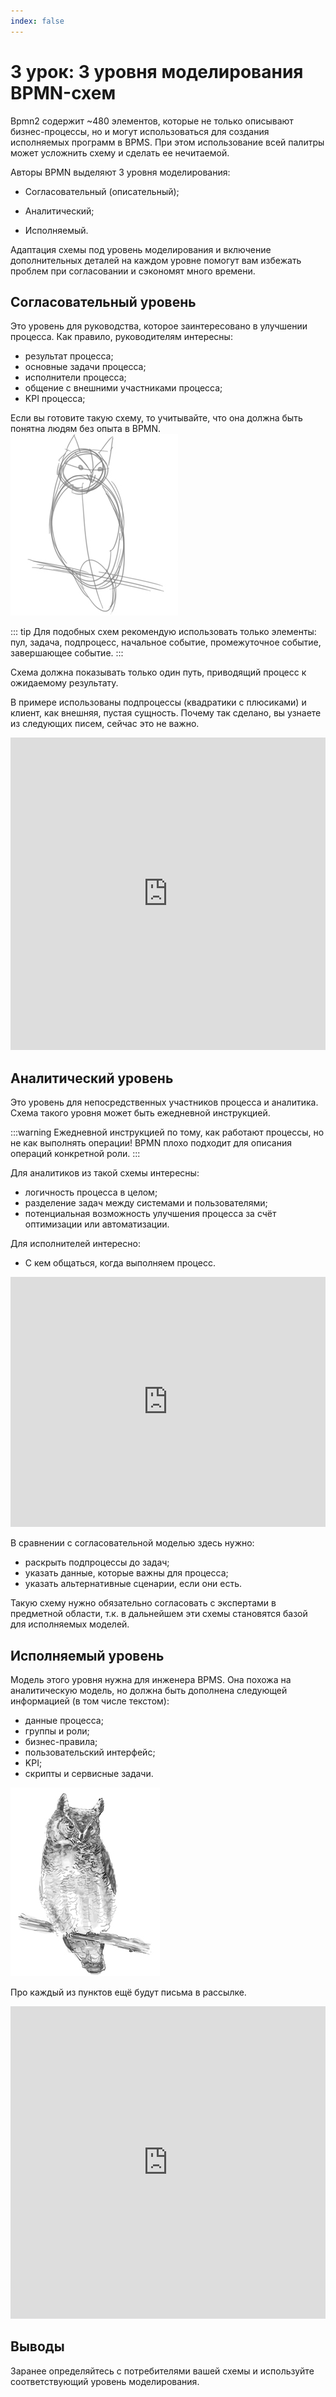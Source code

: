 ```yaml
---
index: false
---
```


# 3 урок:  3 уровня моделирования BPMN-схем

Bpmn2 содержит ~480 элементов, которые не только описывают бизнес-процессы, но и могут использоваться для создания исполняемых программ в BPMS. При этом использование всей палитры может усложнить схему и сделать ее нечитаемой.


Авторы BPMN выделяют 3 уровня моделирования: 



- Согласовательный (описательный);

- Аналитический;

- Исполняемый.

Адаптация схемы под уровень моделирования и включение дополнительных деталей на каждом уровне помогут вам избежать проблем при согласовании и сэкономят много времени.

## Согласовательный уровень

Это уровень для руководства, которое заинтересовано в улучшении процесса. Как правило, руководителям интересны:

- результат процесса;
- основные задачи процесса;
- исполнители процесса;
- общение с внешними участниками процесса;
- KPI процесса;

Если вы готовите такую схему, то учитывайте, что она должна быть понятна людям без опыта в BPMN.  
![image](3_lesson_1.png)

::: tip
Для подобных схем рекомендую использовать только элементы: пул, задача, подпроцесс, начальное событие, промежуточное событие, завершающее событие.
:::

Схема должна показывать только один путь, приводящий процесс к ожидаемому результату.

В примере использованы подпроцессы (квадратики с плюсиками) и клиент, как внешняя, пустая сущность. Почему так сделано, вы узнаете из следующих писем, сейчас это не важно.


<iframe src="https://stormbpmn.com/app/diagram/e58ce143-18b1-4e2f-b808-0e56f8bd5605?overlays=eyJkdXJhdGlvbiI6ZmFsc2UsImFzc2lnbmVlcyI6dHJ1ZSwicG9zaXRpb25zIjpmYWxzZSwic3lzdGVtcyI6ZmFsc2UsImRvY3VtZW50cyI6ZmFsc2UsImxpbmtzIjpmYWxzZSwiY29tbWVudHMiOmZhbHNlLCJkZXNjcmlwdGlvbiI6ZmFsc2V9&embedded=true" style="border:1px #f2f2f2 none;" name="extAdmin" scrolling="no" frameborder="1"  height="500" width="100%" allowfullscreen></iframe>

## Аналитический уровень

Это уровень для непосредственных участников процесса и аналитика. Схема такого уровня может быть ежедневной инструкцией.

:::warning
Ежедневной инструкцией по тому, как работают процессы, но не как выполнять операции! BPMN плохо подходит для описания операций конкретной роли.
:::

Для аналитиков из такой схемы интересны:

- логичность процесса в целом;
- разделение задач между системами и пользователями;
- потенциальная возможность улучшения процесса за счёт оптимизации или автоматизации.  

Для исполнителей интересно:

- С кем общаться, когда выполняем процесс.

<iframe src="https://stormbpmn.com/app/diagram/c5ebe0b2-b8be-4a2c-974a-052cb42eccb4?overlays=eyJkdXJhdGlvbiI6dHJ1ZSwiYXNzaWduZWVzIjp0cnVlLCJwb3NpdGlvbnMiOnRydWUsInN5c3RlbXMiOnRydWUsImRvY3VtZW50cyI6dHJ1ZSwibGlua3MiOmZhbHNlLCJjb21tZW50cyI6ZmFsc2UsImRlc2NyaXB0aW9uIjpmYWxzZX0=&embedded=true" style="border:1px #f2f2f2 none;" name="extAdmin" scrolling="no" frameborder="1"  height="400" width="100%" allowfullscreen></iframe>

В сравнении с согласовательной моделью здесь нужно:

- раскрыть подпроцессы до задач;
- указать данные, которые важны для процесса;
- указать альтернативные сценарии, если они есть.

Такую схему нужно обязательно согласовать с экспертами в предметной области, т.к. в дальнейшем эти схемы становятся базой для исполняемых моделей.  

## Исполняемый уровень
Модель этого уровня нужна для инженера BPMS. Она похожа на аналитическую модель, но должна быть дополнена следующей информацией (в том числе текстом):


- данные процесса;
- группы и роли;
- бизнес-правила;
- пользовательский интерфейс;
- KPI;
- скрипты и сервисные задачи.

![image](3_lesson_5.png)

Про каждый из пунктов ещё будут письма в рассылке.
<iframe src="https://stormbpmn.com/app/diagram/6346b347-13b9-48f2-9cf6-b2fef7a89070?overlays=eyJkdXJhdGlvbiI6ZmFsc2UsImFzc2lnbmVlcyI6dHJ1ZSwicG9zaXRpb25zIjpmYWxzZSwic3lzdGVtcyI6dHJ1ZSwiZG9jdW1lbnRzIjp0cnVlLCJsaW5rcyI6ZmFsc2UsImNvbW1lbnRzIjpmYWxzZSwiZGVzY3JpcHRpb24iOmZhbHNlfQ==&embedded=true" style="border:1px #f2f2f2 none;" name="extAdmin" scrolling="no" frameborder="1"  height="500" width="100%" allowfullscreen></iframe>


## Выводы

Заранее определяйтесь с потребителями вашей схемы и используйте соответствующий уровень моделирования.